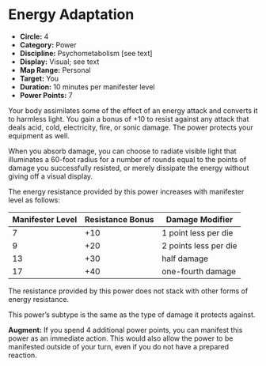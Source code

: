 # Energy Adaptation

- **Circle:** 4
- **Category:** Power
- **Discipline:** Psychometabolism [see text]
- **Display:** Visual; see text
- **Map Range:** Personal
- **Target:** You
- **Duration:** 10 minutes per manifester level
- **Power Points:** 7

Your body assimilates some of the effect of an energy attack and converts it to harmless light. You gain a bonus of +10 to resist against any attack that deals acid, cold, electricity, fire, or sonic damage. The power protects your equipment as well.

When you absorb damage, you can choose to radiate visible light that illuminates a 60-foot radius for a number of rounds equal to the points of damage you successfully resisted, or merely dissipate the energy without giving off a visual display.

The energy resistance provided by this power increases with manifester level as follows:

| Manifester Level | Resistance Bonus | Damage Modifier |
| ---              | ---              | ---             |
| 7                | +10              | 1 point less per die
| 9                | +20              | 2 points less per die
| 13               | +30              | half damage
| 17               | +40              | one-fourth damage

The resistance provided by this power does not stack with other forms of energy resistance.

This power’s subtype is the same as the type of damage it protects against.

**Augment:** If you spend 4 additional power points, you can manifest this power as an immediate action. This would also allow the power to be manifested outside of your turn, even if you do not have a prepared reaction.
